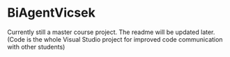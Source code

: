 # BiAgentVicsek

Currently still a master course project. The readme will be updated later.
(Code is the whole Visual Studio project for improved code communication with other students)
